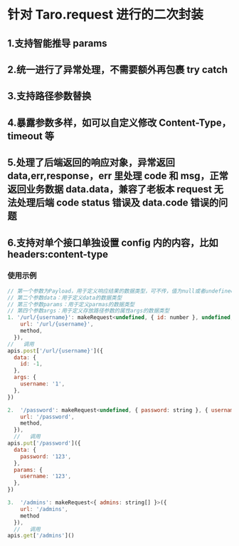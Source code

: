 # 针对 Taro.request 进行的二次封装

## 1.支持智能推导 params

## 2.统一进行了异常处理，不需要额外再包裹 try catch

## 3.支持路径参数替换

## 4.暴露参数多样，如可以自定义修改 Content-Type，timeout 等

## 5.处理了后端返回的响应对象，异常返回 data,err,response，err 里处理 code 和 msg，正常返回业务数据 data.data，兼容了老板本 request 无法处理后端 code status 错误及 data.code 错误的问题

## 6.支持对单个接口单独设置 config 内的内容，比如 headers:content-type

### 使用示例

```js
// 第一个参数为Payload，用于定义响应结果的数据类型，可不传，值为null或者undefined
// 第二个参数data：用于定义data的数据类型
// 第三个参数params：用于定义parmas的数据类型
// 第四个参数args：用于定义存放路径参数的属性args的数据类型
1. '/url/{username}': makeRequest<undefined, { id: number }, undefined, { username: string }>({
    url: '/url/{username}',
    method,
  }),
//   调用
apis.post['/url/{username}']({
  data: {
    id: -1,
  },
  args: {
    username: '1',
  },
})

2.  '/password': makeRequest<undefined, { password: string }, { username: string }，undefined>({
    url: '/password',
    method,
  }),
  //   调用
apis.put['/password']({
  data: {
    password: '123',
  },
  params: {
    username: '123',
  },
})

3.  '/admins': makeRequest<{ admins: string[] }>({
    url: '/admins',
    method
  }),
  //   调用
apis.get['/admins']()
```
